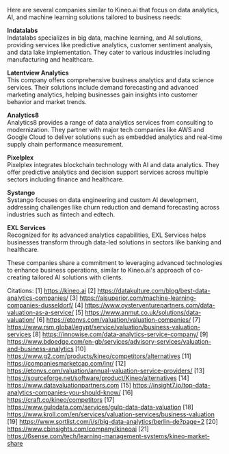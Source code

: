 Here are several companies similar to Kineo.ai that focus on data analytics, AI, and machine learning solutions tailored to business needs:

**Indatalabs**  
Indatalabs specializes in big data, machine learning, and AI solutions, providing services like predictive analytics, customer sentiment analysis, and data lake implementation. They cater to various industries including manufacturing and healthcare.

**Latentview Analytics**  
This company offers comprehensive business analytics and data science services. Their solutions include demand forecasting and advanced marketing analytics, helping businesses gain insights into customer behavior and market trends.

**Analytics8**  
Analytics8 provides a range of data analytics services from consulting to modernization. They partner with major tech companies like AWS and Google Cloud to deliver solutions such as embedded analytics and real-time supply chain performance measurement.

**Pixelplex**  
Pixelplex integrates blockchain technology with AI and data analytics. They offer predictive analytics and decision support services across multiple sectors including finance and healthcare.

**Systango**  
Systango focuses on data engineering and custom AI development, addressing challenges like churn reduction and demand forecasting across industries such as fintech and edtech.

**EXL Services**  
Recognized for its advanced analytics capabilities, EXL Services helps businesses transform through data-led solutions in sectors like banking and healthcare.

These companies share a commitment to leveraging advanced technologies to enhance business operations, similar to Kineo.ai's approach of co-creating tailored AI solutions with clients.

Citations:
[1] https://kineo.ai
[2] https://datakulture.com/blog/best-data-analytics-companies/
[3] https://aisuperior.com/machine-learning-companies-dusseldorf/
[4] https://www.oysterventurepartners.com/data-valuation-as-a-service/
[5] https://www.anmut.co.uk/solutions/data-valuation/
[6] https://etonvs.com/valuation/valuation-companies/
[7] https://www.rsm.global/egypt/service/valuation/business-valuation-services
[8] https://innowise.com/data-analytics-service-company/
[9] https://www.bdoedge.com/en-gb/services/advisory-services/valuation-and-business-analytics
[10] https://www.g2.com/products/kineo/competitors/alternatives
[11] https://companiesmarketcap.com/inr/
[12] https://etonvs.com/valuation/annual-valuation-service-providers/
[13] https://sourceforge.net/software/product/Kineo/alternatives
[14] https://www.datavaluationpartners.com
[15] https://insight7.io/top-data-analytics-companies-you-should-know/
[16] https://craft.co/kineo/competitors
[17] https://www.gulpdata.com/services/gulp-data-data-valuation
[18] https://www.kroll.com/en/services/valuation-services/business-valuation
[19] https://www.sortlist.com/i/s/big-data-analytics/berlin-de?page=2
[20] https://www.cbinsights.com/company/kineoai
[21] https://6sense.com/tech/learning-management-systems/kineo-market-share